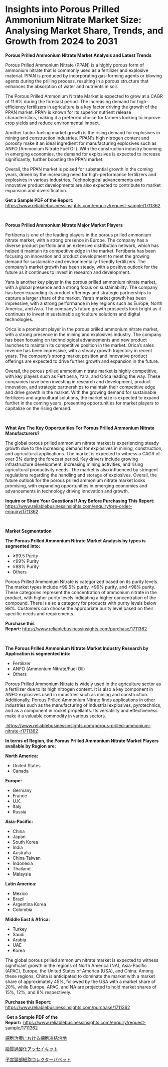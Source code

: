 <p><h1>Insights into Porous Prilled Ammonium Nitrate Market Size: Analysing Market Share, Trends, and Growth from 2024 to 2031</h1></p><p><strong>Porous Prilled Ammonium Nitrate Market Analysis and Latest Trends</strong></p>
<p><p>Porous Prilled Ammonium Nitrate (PPAN) is a highly porous form of ammonium nitrate that is commonly used as a fertilizer and explosive material. PPAN is produced by incorporating gas-forming agents or blowing agents during the prilling process, resulting in a porous structure that enhances the absorption of water and nutrients in soil.</p><p>The Porous Prilled Ammonium Nitrate Market is expected to grow at a CAGR of 11.6% during the forecast period. The increasing demand for high-efficiency fertilizers in agriculture is a key factor driving the growth of the PPAN market. PPAN is known for its superior nutrient release characteristics, making it a preferred choice for farmers looking to improve crop yields and reduce environmental impact.</p><p>Another factor fueling market growth is the rising demand for explosives in mining and construction industries. PPAN's high nitrogen content and porosity make it an ideal ingredient for manufacturing explosives such as ANFO (Ammonium Nitrate Fuel Oil). With the construction industry booming in emerging economies, the demand for explosives is expected to increase significantly, further boosting the PPAN market.</p><p>Overall, the PPAN market is poised for substantial growth in the coming years, driven by the increasing need for high-performance fertilizers and explosives in various industries. Technological advancements and innovative product developments are also expected to contribute to market expansion and diversification.</p></p>
<p><strong>Get a Sample PDF of the Report:&nbsp;</strong> <a href="https://www.reliablebusinessinsights.com/enquiry/request-sample/1711362">https://www.reliablebusinessinsights.com/enquiry/request-sample/1711362</a></p>
<p>&nbsp;</p>
<p><strong>Porous Prilled Ammonium Nitrate Major Market Players</strong></p>
<p><p>Fertiberia is one of the leading players in the porous prilled ammonium nitrate market, with a strong presence in Europe. The company has a diverse product portfolio and an extensive distribution network, which has helped it maintain its competitive edge in the market. Fertiberia has been focusing on innovation and product development to meet the growing demand for sustainable and environmentally-friendly fertilizers. The company’s market growth has been steady, with a positive outlook for the future as it continues to invest in research and development.</p><p>Yara is another key player in the porous prilled ammonium nitrate market, with a global presence and a strong focus on sustainability. The company has been expanding its product offerings and strategic partnerships to capture a larger share of the market. Yara’s market growth has been impressive, with a strong performance in key regions such as Europe, North America, and Asia. The company’s future growth prospects look bright as it continues to invest in sustainable agriculture solutions and digital technologies.</p><p>Orica is a prominent player in the porous prilled ammonium nitrate market, with a strong presence in the mining and explosives industry. The company has been focusing on technological advancements and new product launches to maintain its competitive position in the market. Orica’s sales revenue has been impressive, with a steady growth trajectory in recent years. The company’s strong market position and innovative product offerings are expected to drive further growth and expansion in the future.</p><p>Overall, the porous prilled ammonium nitrate market is highly competitive, with key players such as Fertiberia, Yara, and Orica leading the way. These companies have been investing in research and development, product innovation, and strategic partnerships to maintain their competitive edge and drive growth in the market. With the growing demand for sustainable fertilizers and agricultural solutions, the market size is expected to expand further in the coming years, presenting opportunities for market players to capitalize on the rising demand.</p></p>
<p>&nbsp;</p>
<p><strong>What Are The Key Opportunities For Porous Prilled Ammonium Nitrate Manufacturers?</strong></p>
<p><p>The global porous prilled ammonium nitrate market is experiencing steady growth due to the increasing demand for explosives in mining, construction, and agricultural applications. The market is expected to witness a CAGR of over 3% during the forecast period. Key drivers include growing infrastructure development, increasing mining activities, and rising agricultural productivity needs. The market is also influenced by stringent regulations regarding the handling and storage of explosives. Overall, the future outlook for the porous prilled ammonium nitrate market looks promising, with expanding opportunities in emerging economies and advancements in technology driving innovation and growth.</p></p>
<p><strong>Inquire or Share Your Questions If Any Before Purchasing This Report:</strong> <a href="https://www.reliablebusinessinsights.com/enquiry/pre-order-enquiry/1711362">https://www.reliablebusinessinsights.com/enquiry/pre-order-enquiry/1711362</a></p>
<p>&nbsp;</p>
<p><strong>Market Segmentation</strong></p>
<p><strong>The Porous Prilled Ammonium Nitrate Market Analysis by types is segmented into:</strong></p>
<p><ul><li>≥99.5 Purity</li><li>≥99% Purity</li><li>≥98% Purity</li><li>Others</li></ul></p>
<p><p>Porous Prilled Ammonium Nitrate is categorized based on its purity levels. The market types include ≥99.5% purity, ≥99% purity, and ≥98% purity. These categories represent the concentration of ammonium nitrate in the product, with higher purity levels indicating a higher concentration of the compound. There is also a category for products with purity levels below 98%. Customers can choose the appropriate purity level based on their specific needs and requirements.</p></p>
<p><strong>Purchase this Report:&nbsp;</strong><a href="https://www.reliablebusinessinsights.com/purchase/1711362">https://www.reliablebusinessinsights.com/purchase/1711362</a></p>
<p>&nbsp;</p>
<p><strong>The Porous Prilled Ammonium Nitrate Market Industry Research by Application is segmented into:</strong></p>
<p><ul><li>Fertilizer</li><li>ANFO (Ammonium Nitrate/Fuel Oil)</li><li>Others</li></ul></p>
<p><p>Porous Prilled Ammonium Nitrate is widely used in the agriculture sector as a fertilizer due to its high nitrogen content. It is also a key component in ANFO explosives used in industries such as mining and construction. Additionally, Porous Prilled Ammonium Nitrate finds applications in other industries such as the manufacturing of industrial explosives, pyrotechnics, and as a component in rocket propellants. Its versatility and effectiveness make it a valuable commodity in various sectors.</p></p>
<p><a href="https://www.reliablebusinessinsights.com/porous-prilled-ammonium-nitrate-r1711362">&nbsp;https://www.reliablebusinessinsights.com/porous-prilled-ammonium-nitrate-r1711362</a></p>
<p><strong>In terms of Region, the Porous Prilled Ammonium Nitrate Market Players available by Region are:</strong></p>
<p>
    <p> <strong> North America: </strong>
        <ul>
            <li>United States</li>
            <li>Canada</li>
        </ul>
        </p> 
    <p> <strong> Europe: </strong>
        <ul>
            <li>Germany</li>
            <li>France</li>
            <li>U.K.</li>
            <li>Italy</li>
            <li>Russia</li>
        </ul>
        </p> 
    <p> <strong> Asia-Pacific: </strong>
        <ul>
            <li>China</li>
            <li>Japan</li>
            <li>South Korea</li>
            <li>India</li>
            <li>Australia</li>
            <li>China Taiwan</li>
            <li>Indonesia</li>
            <li>Thailand</li>
            <li>Malaysia</li>
        </ul>
        </p> 
    <p> <strong> Latin America: </strong>
        <ul>
            <li>Mexico</li>
            <li>Brazil</li>
            <li>Argentina Korea</li>
            <li>Colombia</li>
        </ul>
        </p> 
    <p> <strong> Middle East & Africa: </strong>
        <ul>
            <li>Turkey</li>
            <li>Saudi</li>
            <li>Arabia</li>
            <li>UAE</li>
            <li>Korea</li>
        </ul>
    </p>
    </p>
<p><p>The global porous prilled ammonium nitrate market is expected to witness significant growth in the regions of North America (NA), Asia-Pacific (APAC), Europe, the United States of America (USA), and China. Among these regions, China is anticipated to dominate the market with a market share of approximately 45%, followed by the USA with a market share of 20%, while Europe, APAC, and NA are projected to hold market shares of 15%, 12%, and 8% respectively.</p></p>
<p><strong>Purchase this Report: </strong><a href="https://www.reliablebusinessinsights.com/purchase/1711362">https://www.reliablebusinessinsights.com/purchase/1711362</a></p>
<p>&nbsp;<strong>Get a Sample PDF of the Report:&nbsp;&nbsp;</strong><a href="https://www.reliablebusinessinsights.com/enquiry/request-sample/1711362">https://www.reliablebusinessinsights.com/enquiry/request-sample/1711362</a></p>
<p><strong></strong></p>
<p><p><a href="https://github.com/JessKilback/Market-Research-Report-List-1/blob/main/6564734126795.md">細胞治療における細胞凍結培地</a></p><p><a href="https://github.com/BoydYundt1/Market-Research-Report-List-1/blob/main/5423858126794.md">脂質過酸化アッセイキット</a></p><p><a href="https://github.com/xemfu2379520/Market-Research-Report-List-2/blob/main/5794965126796.md">子宮頸部細胞コレクターパペット</a></p></p>